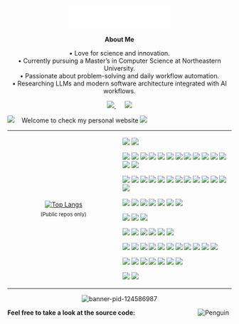 <p align="center">
  <img src="images/svg/header_en.svg" alt="header" />
</p>

<div align="center"><strong>About Me</strong></div>

<div align="center">

• Love for science and innovation.  
• Currently pursuing a Master’s in Computer Science at Northeastern University.  
• Passionate about problem-solving and daily workflow automation.  
• Researching LLMs and modern software architecture integrated with AI workflows.

</div>

<p align="center">
  <a href="mailto:2001qingyuanwan@gmail.com?subject=Hello%20Qingyuan%20Wan">
    <img src="https://img.shields.io/badge/gmail-%23D14836.svg?&style=for-the-badge&logo=gmail&logoColor=white" />
  </a>&nbsp;&nbsp;&nbsp;&nbsp;
  <a href="https://www.linkedin.com/in/qingyuan-wan-b240b2231/">
    <img src="https://img.shields.io/badge/linkedin-%230077B5.svg?&style=for-the-badge&logo=linkedin&logoColor=white" />
  </a>
</p>



<img src="https://github.com/SP-XD/SP-XD/blob/main/images/hyperkitty.gif?raw=true" width="20" />&nbsp;&nbsp;&nbsp;
  Welcome to check my personal website
  <a href="https://wanqingyuan_website_placeholder">
    <img src="https://img.shields.io/badge/website-000000.svg?&style=for-the-badge&logo=About.me&logoColor=white" />
  </a><br/>









<table>
<tr>
<td align="center" width="50%">

  <a href="https://github.com/QingyuanWan">
    <img
      alt="Top Langs"
      src="https://github-readme-stats.vercel.app/api/top-langs/?username=QingyuanWan&layout=compact&langs_count=8&hide_border=true&card_width=360&theme=transparent&cache_seconds=1800"
      width="360" height="200"
    />
  </a>
  <br/>
  <sub>(Public repos only)</sub>

</td>
<td align="left" width="50%">

  <!-- Header -->
  <p>
    <img src="https://img.shields.io/badge/-%F0%9F%9A%80%20Tools%20I%20use-orange" />
    <img src="https://img.shields.io/badge/-%3A-orange" />
  </p>

  <!-- Languages -->
  <p>
    <img src="https://img.shields.io/badge/Python-3776AB?style=flat&logo=python&logoColor=white" />
    <img src="https://img.shields.io/badge/Java-007396?style=flat&logo=java&logoColor=white" />
    <img src="https://img.shields.io/badge/Kotlin-0095D5?style=flat&logo=kotlin&logoColor=white" />
    <img src="https://img.shields.io/badge/Dart-0175C2?style=flat&logo=dart&logoColor=white" />
    <img src="https://img.shields.io/badge/TypeScript-3178C6?style=flat&logo=typescript&logoColor=white" />
    <img src="https://img.shields.io/badge/JavaScript-F7DF1E?style=flat&logo=javascript&logoColor=black" />
    <img src="https://img.shields.io/badge/C-00599C?style=flat&logo=c&logoColor=white" />
    <img src="https://img.shields.io/badge/C%2B%2B-00599C?style=flat&logo=cplusplus&logoColor=white" />
    <img src="https://img.shields.io/badge/Rust-000000?style=flat&logo=rust&logoColor=white" />
    <img src="https://img.shields.io/badge/Bash-4EAA25?style=flat&logo=gnubash&logoColor=white" />
    <img src="https://img.shields.io/badge/SQL-4479A1?style=flat&logo=postgresql&logoColor=white" />
    <img src="https://img.shields.io/badge/JSON-5E5C5C?style=flat&logo=json&logoColor=white" />
    <img src="https://img.shields.io/badge/HTML5-E34F26?style=flat&logo=html5&logoColor=white" />
    <img src="https://img.shields.io/badge/CSS3-1572B6?style=flat&logo=css3&logoColor=white" />
  </p>

  <!-- Frameworks / Web / Mobile -->
  <p>
    <img src="https://img.shields.io/badge/React-20232A?style=flat&logo=react&logoColor=61DAFB" />
    <img src="https://img.shields.io/badge/Express-000000?style=flat&logo=express&logoColor=white" />
    <img src="https://img.shields.io/badge/Node.js-339933?style=flat&logo=node.js&logoColor=white" />
    <img src="https://img.shields.io/badge/Spring_Boot-6DB33F?style=flat&logo=spring-boot&logoColor=white" />
    <img src="https://img.shields.io/badge/Flask-000000?style=flat&logo=flask&logoColor=white" />
    <img src="https://img.shields.io/badge/REST_API-000000?style=flat&logo=json&logoColor=white" />
    <img src="https://img.shields.io/badge/Flutter-02569B?style=flat&logo=flutter&logoColor=white" />
    <img src="https://img.shields.io/badge/React_Native-20232A?style=flat&logo=react&logoColor=61DAFB" />
    <img src="https://img.shields.io/badge/Jetpack_Compose-4285F4?style=flat&logo=jetpack-compose&logoColor=white" />
    <img src="https://img.shields.io/badge/Retrofit-009688?style=flat&logo=android&logoColor=white" />
    <img src="https://img.shields.io/badge/Chakra--UI-319795?style=flat&logo=chakra-ui&logoColor=white" />
    <img src="https://img.shields.io/badge/Tailwind_CSS-06B6D4?style=flat&logo=tailwind-css&logoColor=white" />
    <img src="https://img.shields.io/badge/Material_UI-0081CB?style=flat&logo=mui&logoColor=white" />
  </p>

  <!-- Databases -->
  <p>
    <img src="https://img.shields.io/badge/PostgreSQL-336791?style=flat&logo=postgresql&logoColor=white" />
    <img src="https://img.shields.io/badge/MySQL-4479A1?style=flat&logo=mysql&logoColor=white" />
    <img src="https://img.shields.io/badge/SQLite-003B57?style=flat&logo=sqlite&logoColor=white" />
    <img src="https://img.shields.io/badge/MariaDB-003545?style=flat&logo=mariadb&logoColor=white" />
    <img src="https://img.shields.io/badge/MongoDB-47A248?style=flat&logo=mongodb&logoColor=white" />
    <img src="https://img.shields.io/badge/Redis-DC382D?style=flat&logo=redis&logoColor=white" />
    <img src="https://img.shields.io/badge/Oracle-F80000?style=flat&logo=oracle&logoColor=white" />
  </p>

  <!-- DevOps / Cloud -->
  <p>
    <img src="https://img.shields.io/badge/AWS-232F3E?style=flat&logo=amazon-aws&logoColor=white" />
    <img src="https://img.shields.io/badge/Docker-2496ED?style=flat&logo=docker&logoColor=white" />
    <img src="https://img.shields.io/badge/GitHub_Actions-2088FF?style=flat&logo=github-actions&logoColor=white" />
  </p>

  <!-- Data / ML -->
  <p>
    <img src="https://img.shields.io/badge/TensorFlow-FF6F00?style=flat&logo=tensorflow&logoColor=white" />
    <img src="https://img.shields.io/badge/PyTorch-EE4C2C?style=flat&logo=pytorch&logoColor=white" />
    <img src="https://img.shields.io/badge/NumPy-013243?style=flat&logo=numpy&logoColor=white" />
    <img src="https://img.shields.io/badge/pandas-150458?style=flat&logo=pandas&logoColor=white" />
    <img src="https://img.shields.io/badge/Matplotlib-11557c?style=flat&logo=plotly&logoColor=white" />
    <img src="https://img.shields.io/badge/Seaborn-9E9E9E?style=flat" />
  </p>

  <!-- Tools / IDEs -->
  <p>
    <img src="https://img.shields.io/badge/Git-F05032?style=flat&logo=git&logoColor=white" />
    <img src="https://img.shields.io/badge/Vim-019733?style=flat&logo=vim&logoColor=white" />
    <img src="https://img.shields.io/badge/VS_Code-007ACC?style=flat&logo=visual-studio-code&logoColor=white" />
    <img src="https://img.shields.io/badge/IntelliJ_IDEA-000000?style=flat&logo=intellijidea&logoColor=white" />
    <img src="https://img.shields.io/badge/PyCharm-000000?style=flat&logo=pycharm&logoColor=white" />
    <img src="https://img.shields.io/badge/Xcode-147EFB?style=flat&logo=xcode&logoColor=white" />
    <img src="https://img.shields.io/badge/Android_Studio-3DDC84?style=flat&logo=android-studio&logoColor=white" />
    <img src="https://img.shields.io/badge/Unreal_Engine-313131?style=flat&logo=unrealengine&logoColor=white" />
    <img src="https://img.shields.io/badge/Postman-FF6C37?style=flat&logo=postman&logoColor=white" />
    <img src="https://img.shields.io/badge/Figma-F24E1E?style=flat&logo=figma&logoColor=white" />
    <img src="https://img.shields.io/badge/Canva-00C4CC?style=flat&logo=canva&logoColor=white" />
  </p>

  <!-- Platforms / Communication -->
  <p>
    <img src="https://img.shields.io/badge/Linux-FCC624?style=flat&logo=linux&logoColor=black" />
    <img src="https://img.shields.io/badge/macOS-000000?style=flat&logo=apple&logoColor=white" />
    <img src="https://img.shields.io/badge/Windows-0078D6?style=flat&logo=windows&logoColor=white" />
    <img src="https://img.shields.io/badge/Slack-4A154B?style=flat&logo=slack&logoColor=white" />
    <img src="https://img.shields.io/badge/Discord-5865F2?style=flat&logo=discord&logoColor=white" />
    <img src="https://img.shields.io/badge/Notion-000000?style=flat&logo=notion&logoColor=white" />
    <img src="https://img.shields.io/badge/Jira-0052CC?style=flat&logo=jira&logoColor=white" />
  </p>

  <!-- Human Languages -->
  <p>
    <img src="https://img.shields.io/badge/%F0%9F%87%A8%F0%9F%87%B3%20Mandarin-Native-red?style=flat&logo=googletranslate&logoColor=white" />
    <img src="https://img.shields.io/badge/%F0%9F%87%BA%F0%9F%87%B8%20English-Fluent-blue?style=flat&logo=googletranslate&logoColor=white" />
  </p>

</td>
</tr>
</table>


  <p align="center">
  <img src="https://github.com/user-attachments/assets/19ee00e3-3e07-4cbd-8dc7-1a53a745eff0" alt="banner-pid-124586987" />
</p>


<img align="right" src="https://raw.githubusercontent.com/Tarikul-Islam-Anik/Animated-Fluent-Emojis/master/Emojis/Animals/Penguin.png" alt="Penguin" width="15%" />

**Feel free to take a look at the source code:**  



</div>
